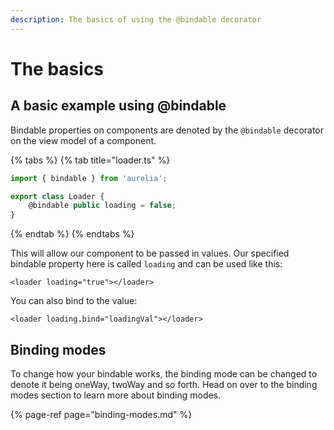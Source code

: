 ```yaml
---
description: The basics of using the @bindable decorator
---
```


# The basics

## A basic example using @bindable

Bindable properties on components are denoted by the `@bindable` decorator on the view model of a component.

{% tabs %}
{% tab title="loader.ts" %}
```typescript
import { bindable } from 'aurelia'; 

export class Loader {
    @bindable public loading = false;
}
```
{% endtab %}
{% endtabs %}

This will allow our component to be passed in values. Our specified bindable property here is called `loading` and can be used like this:

```text
<loader loading="true"></loader>
```

You can also bind to the value:

```text
<loader loading.bind="loadingVal"></loader>
```

## Binding modes

To change how your bindable works, the binding mode can be changed to denote it being oneWay, twoWay and so forth. Head on over to the binding modes section to learn more about binding modes.

{% page-ref page="binding-modes.md" %}



